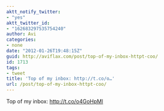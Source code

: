 ```yaml
---
aktt_notify_twitter:
- "yes"
aktt_twitter_id:
- "162683297535754240"
author: Avi
categories:
- none
date: "2012-01-26T19:48:15Z"
guid: http://aviflax.com/post/top-of-my-inbox-httpt-coo/
id: 1713
tags:
- tweet
title: 'Top of my inbox: http://t.co/o…'
url: /post/top-of-my-inbox-httpt-coo/
---
```

Top of my inbox: <a href="http://t.co/o4GoHpMl" rel="nofollow">http://t.co/o4GoHpMl</a>